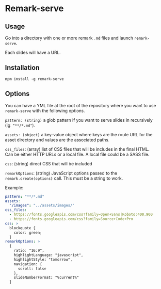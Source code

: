 # Remark-serve

## Usage

Go into a directory with one or more remark `.md` files and launch `remark-serve`.

Each slides will have a URL.

## Installation

`npm install -g remark-serve`

## Options

You can have a YML file at the root of the repository where you want to use `remark-serve` with the following options.

`pattern: (string)` a glob pattern if you want to serve slides in recursively (ig: `"**/*.md"`).

`assets: (object)` a key-value object where keys are the route URL for the asset directory and values are the associated paths.

`css_files`: (array) list of CSS files that will be includes in the final HTML.
Can be either HTTP URLs or a local file.
A local file could be a SASS file.

`css`: (string) direct CSS that will be included

`remarkOptions`: (string) JavaScript options passed to the `remark.create(options)` call.
This must be a string to work.

Example:

```yaml
pattern: "**/*.md"
assets:
  "/images": "../assets/images/"
css_files:
  - https://fonts.googleapis.com/css?family=Open+Sans|Roboto:400,900
  - https://fonts.googleapis.com/css?family=Source+Code+Pro
css: >
  blockquote {
    color: green;
  }
remarkOptions: >
  {
    ratio: "16:9",
    highlightLanguage: "javascript",
    highlightStyle: "tomorrow",
    navigation: {
      scroll: false
    },
    slideNumberFormat: "%current%"
  }
```
